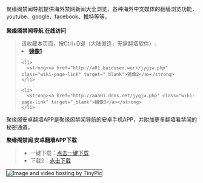 聚缘阁禁闻导航提供海外禁网新闻大全浏览，各种海外中文媒体的翻墙浏览功能，youtube、google、facebook、推特等等。
<br><br>
**聚缘阁禁闻导航 在线访问**
<blockquote>
请收藏本页面，按Ctrl+D键（大陆直连，无需翻墙软件）:

 <li>
      <strong><a href="http://f01.dnsnet.work/jygjw.php" class="wiki-page-link" target="_blank">镜像1</a></strong>
    </li>

    <li>
      <strong><a href="http://a01.baiduseo.work/jygjw.php" class="wiki-page-link" target="_blank">镜像2</a></strong>
    </li>

    <li>
      <strong><a href="http://aaa01.ddns.net/jygjw.php" class="wiki-page-link" target="_blank">镜像3</a></strong>
    </li>
</blockquote>


聚缘阁安卓翻墙APP是聚缘阁禁闻导航的安卓手机APP，并附加更多翻墙看禁闻的秘密通道。



**聚缘阁禁闻 安卓翻墙APP下载**

<blockquote>
<ul >
<li>一键下载：<a href="http://aaa01.ddns.net/jygjw.apk" target="_blank">点击一键下载</a></li>
<li>下载2：<a href="https://copy.com/ZonHplZhzilgBjuk" target="_blank">点击下载</a></li>

</ul>
</blockquote>

<img src="http://i59.tinypic.com/2im5kbq.jpg" border="1" alt="Image and video hosting by TinyPic">
